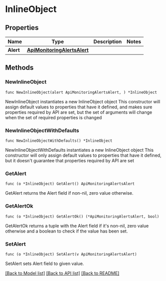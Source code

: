 # InlineObject

## Properties

Name | Type | Description | Notes
------------ | ------------- | ------------- | -------------
**Alert** | [**ApiMonitoringAlertsAlert**](_api_monitoring_alerts_alert.md) |  | 

## Methods

### NewInlineObject

`func NewInlineObject(alert ApiMonitoringAlertsAlert, ) *InlineObject`

NewInlineObject instantiates a new InlineObject object
This constructor will assign default values to properties that have it defined,
and makes sure properties required by API are set, but the set of arguments
will change when the set of required properties is changed

### NewInlineObjectWithDefaults

`func NewInlineObjectWithDefaults() *InlineObject`

NewInlineObjectWithDefaults instantiates a new InlineObject object
This constructor will only assign default values to properties that have it defined,
but it doesn't guarantee that properties required by API are set

### GetAlert

`func (o *InlineObject) GetAlert() ApiMonitoringAlertsAlert`

GetAlert returns the Alert field if non-nil, zero value otherwise.

### GetAlertOk

`func (o *InlineObject) GetAlertOk() (*ApiMonitoringAlertsAlert, bool)`

GetAlertOk returns a tuple with the Alert field if it's non-nil, zero value otherwise
and a boolean to check if the value has been set.

### SetAlert

`func (o *InlineObject) SetAlert(v ApiMonitoringAlertsAlert)`

SetAlert sets Alert field to given value.



[[Back to Model list]](../README.md#documentation-for-models) [[Back to API list]](../README.md#documentation-for-api-endpoints) [[Back to README]](../README.md)


